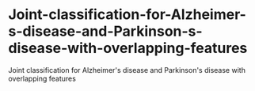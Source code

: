 # Joint-classification-for-Alzheimer-s-disease-and-Parkinson-s-disease-with-overlapping-features
Joint classification for Alzheimer's disease and Parkinson's disease with overlapping features

